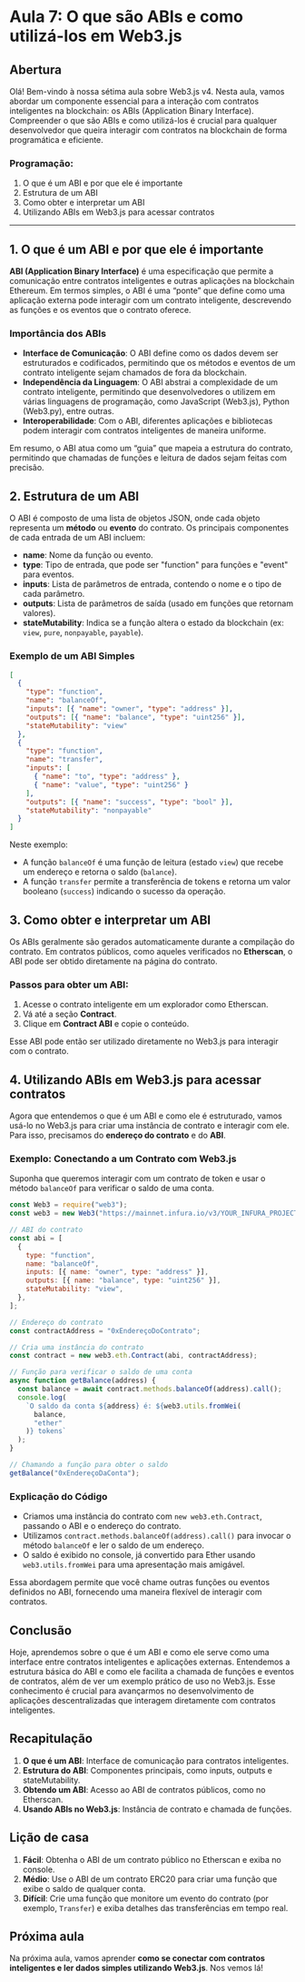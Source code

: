 # Aula 7: **O que são ABIs e como utilizá-los em Web3.js**

## Abertura

Olá! Bem-vindo à nossa sétima aula sobre Web3.js v4. Nesta aula, vamos abordar um componente essencial para a interação com contratos inteligentes na blockchain: os ABIs (Application Binary Interface). Compreender o que são ABIs e como utilizá-los é crucial para qualquer desenvolvedor que queira interagir com contratos na blockchain de forma programática e eficiente.

### Programação:

1. O que é um ABI e por que ele é importante
2. Estrutura de um ABI
3. Como obter e interpretar um ABI
4. Utilizando ABIs em Web3.js para acessar contratos

---

## 1. O que é um ABI e por que ele é importante

**ABI (Application Binary Interface)** é uma especificação que permite a comunicação entre contratos inteligentes e outras aplicações na blockchain Ethereum. Em termos simples, o ABI é uma “ponte” que define como uma aplicação externa pode interagir com um contrato inteligente, descrevendo as funções e os eventos que o contrato oferece.

### Importância dos ABIs

- **Interface de Comunicação**: O ABI define como os dados devem ser estruturados e codificados, permitindo que os métodos e eventos de um contrato inteligente sejam chamados de fora da blockchain.
- **Independência da Linguagem**: O ABI abstrai a complexidade de um contrato inteligente, permitindo que desenvolvedores o utilizem em várias linguagens de programação, como JavaScript (Web3.js), Python (Web3.py), entre outras.
- **Interoperabilidade**: Com o ABI, diferentes aplicações e bibliotecas podem interagir com contratos inteligentes de maneira uniforme.

Em resumo, o ABI atua como um “guia” que mapeia a estrutura do contrato, permitindo que chamadas de funções e leitura de dados sejam feitas com precisão.

## 2. Estrutura de um ABI

O ABI é composto de uma lista de objetos JSON, onde cada objeto representa um **método** ou **evento** do contrato. Os principais componentes de cada entrada de um ABI incluem:

- **name**: Nome da função ou evento.
- **type**: Tipo de entrada, que pode ser "function" para funções e "event" para eventos.
- **inputs**: Lista de parâmetros de entrada, contendo o nome e o tipo de cada parâmetro.
- **outputs**: Lista de parâmetros de saída (usado em funções que retornam valores).
- **stateMutability**: Indica se a função altera o estado da blockchain (ex: `view`, `pure`, `nonpayable`, `payable`).

### Exemplo de um ABI Simples

```json
[
  {
    "type": "function",
    "name": "balanceOf",
    "inputs": [{ "name": "owner", "type": "address" }],
    "outputs": [{ "name": "balance", "type": "uint256" }],
    "stateMutability": "view"
  },
  {
    "type": "function",
    "name": "transfer",
    "inputs": [
      { "name": "to", "type": "address" },
      { "name": "value", "type": "uint256" }
    ],
    "outputs": [{ "name": "success", "type": "bool" }],
    "stateMutability": "nonpayable"
  }
]
```

Neste exemplo:

- A função `balanceOf` é uma função de leitura (estado `view`) que recebe um endereço e retorna o saldo (`balance`).
- A função `transfer` permite a transferência de tokens e retorna um valor booleano (`success`) indicando o sucesso da operação.

## 3. Como obter e interpretar um ABI

Os ABIs geralmente são gerados automaticamente durante a compilação do contrato. Em contratos públicos, como aqueles verificados no **Etherscan**, o ABI pode ser obtido diretamente na página do contrato.

### Passos para obter um ABI:

1. Acesse o contrato inteligente em um explorador como Etherscan.
2. Vá até a seção **Contract**.
3. Clique em **Contract ABI** e copie o conteúdo.

Esse ABI pode então ser utilizado diretamente no Web3.js para interagir com o contrato.

## 4. Utilizando ABIs em Web3.js para acessar contratos

Agora que entendemos o que é um ABI e como ele é estruturado, vamos usá-lo no Web3.js para criar uma instância de contrato e interagir com ele. Para isso, precisamos do **endereço do contrato** e do **ABI**.

### Exemplo: Conectando a um Contrato com Web3.js

Suponha que queremos interagir com um contrato de token e usar o método `balanceOf` para verificar o saldo de uma conta.

```javascript
const Web3 = require("web3");
const web3 = new Web3("https://mainnet.infura.io/v3/YOUR_INFURA_PROJECT_ID");

// ABI do contrato
const abi = [
  {
    type: "function",
    name: "balanceOf",
    inputs: [{ name: "owner", type: "address" }],
    outputs: [{ name: "balance", type: "uint256" }],
    stateMutability: "view",
  },
];

// Endereço do contrato
const contractAddress = "0xEndereçoDoContrato";

// Cria uma instância do contrato
const contract = new web3.eth.Contract(abi, contractAddress);

// Função para verificar o saldo de uma conta
async function getBalance(address) {
  const balance = await contract.methods.balanceOf(address).call();
  console.log(
    `O saldo da conta ${address} é: ${web3.utils.fromWei(
      balance,
      "ether"
    )} tokens`
  );
}

// Chamando a função para obter o saldo
getBalance("0xEndereçoDaConta");
```

### Explicação do Código

- Criamos uma instância do contrato com `new web3.eth.Contract`, passando o ABI e o endereço do contrato.
- Utilizamos `contract.methods.balanceOf(address).call()` para invocar o método `balanceOf` e ler o saldo de um endereço.
- O saldo é exibido no console, já convertido para Ether usando `web3.utils.fromWei` para uma apresentação mais amigável.

Essa abordagem permite que você chame outras funções ou eventos definidos no ABI, fornecendo uma maneira flexível de interagir com contratos.

## Conclusão

Hoje, aprendemos sobre o que é um ABI e como ele serve como uma interface entre contratos inteligentes e aplicações externas. Entendemos a estrutura básica do ABI e como ele facilita a chamada de funções e eventos de contratos, além de ver um exemplo prático de uso no Web3.js. Esse conhecimento é crucial para avançarmos no desenvolvimento de aplicações descentralizadas que interagem diretamente com contratos inteligentes.

## Recapitulação

1. **O que é um ABI**: Interface de comunicação para contratos inteligentes.
2. **Estrutura do ABI**: Componentes principais, como inputs, outputs e stateMutability.
3. **Obtendo um ABI**: Acesso ao ABI de contratos públicos, como no Etherscan.
4. **Usando ABIs no Web3.js**: Instância de contrato e chamada de funções.

## Lição de casa

1. **Fácil**: Obtenha o ABI de um contrato público no Etherscan e exiba no console.
2. **Médio**: Use o ABI de um contrato ERC20 para criar uma função que exibe o saldo de qualquer conta.
3. **Difícil**: Crie uma função que monitore um evento do contrato (por exemplo, `Transfer`) e exiba detalhes das transferências em tempo real.

## Próxima aula

Na próxima aula, vamos aprender **como se conectar com contratos inteligentes e ler dados simples utilizando Web3.js**. Nos vemos lá!
